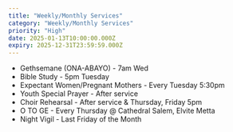 ```yaml
---
title: "Weekly/Monthly Services"
category: "Weekly/Monthly Services"
priority: "High"
date: 2025-01-13T10:00:00.000Z
expiry: 2025-12-31T23:59:59.000Z
---
```


- Gethsemane (ONA-ABAYO) - 7am Wed
- Bible Study - 5pm Tuesday
- Expectant Women/Pregnant Mothers - Every Tuesday 5:30pm
- Youth Special Prayer - After service
- Choir Rehearsal - After service & Thursday, Friday 5pm
- O TO GE - Every Thursday @ Cathedral Salem, Elvite Metta
- Night Vigil - Last Friday of the Month